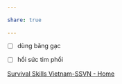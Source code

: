 ---  
share: true  
---  
- [ ] dùng băng gạc  
- [ ] hồi sức tim phổi   
  
[Survival Skills Vietnam-SSVN - Home](https://www.facebook.com/SurvivalSkillsVietnam/)